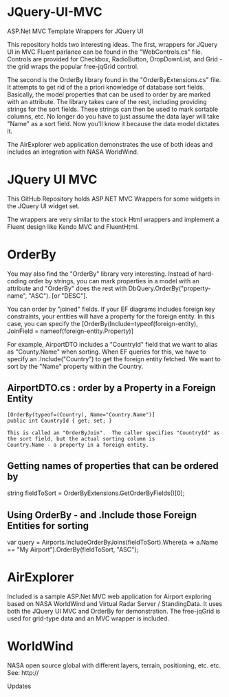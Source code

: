 # JQuery-UI-MVC
ASP.Net MVC Template Wrappers for JQuery UI

This repository holds two interesting ideas.  The first, wrappers for JQuery UI in MVC Fluent parlance can be found
in the "WebControls.cs" file.  Controls are provided for Checkbox, RadioButton, DropDownList, and Grid - the grid
wraps the popular free-jqGrid control.

The second is the OrderBy library found in the "OrderByExtensions.cs" file.  It attempts to get rid of the a priori
knowledge of database sort fields.  Basically, the model properties that can be used to order by are marked with
an attribute.  The library takes care of the rest, including providing strings for the sort fields.  These strings
can then be used to mark sortable columns, etc.  No longer do you have to just assume the data layer will take
"Name" as a sort field.  Now you'll know it because the data model dictates it.

The AirExplorer web application demonstrates the use of both ideas and includes an integration with NASA WorldWind.


JQuery UI MVC
=============
This GitHub Repository holds ASP.NET MVC Wrappers for some widgets in the JQuery UI widget set.

The wrappers are very similar to the stock Html wrappers and implement a Fluent design like Kendo MVC and FluentHtml.


OrderBy
=======
You may also find the "OrderBy" library very interesting.  Instead of hard-coding order by strings, you can mark properties in a
model with an attribute and "OrderBy" does the rest with DbQuery.OrderBy("property-name", "ASC"). [or "DESC"].

You can order by "joined" fields.  If your EF diagrams includes foreign key constraints, your entities will have a property for
the foreign entity.  In this case, you can specify the [OrderBy(Include=typeof(foreign-entity), JoinField = nameof(foreign-entity.Property)]

For example, AirportDTO includes a "CountryId" field that we want to alias as "County.Name" when sorting.  When EF queries for this, we
have to specify an .Include("Country") to get the foreign entity fetched.  We want to sort by the "Name" property within the Country.


AirportDTO.cs : order by a Property in a Foreign Entity
-------------------------------------------------------
	[OrderBy(typeof=(Country), Name="Country.Name")]
	public int CountryId { get; set; }

	This is called an "OrderByJoin".  The caller specifies "CountryId" as the sort field, but the actual sorting column is
	Country.Name - a property in a foreign entity.

Getting names of properties that can be ordered by
--------------------------------------------------
string fieldToSort = OrderByExtensions.GetOrderByFields<Airport>()[0];


Using OrderBy - and .Include those Foreign Entities for sorting
---------------------------------------------------------------
var query = Airports.IncludeOrderByJoins(fieldToSort).Where(a => a.Name == "My Airport").OrderBy(fieldToSort, "ASC");


AirExplorer
==========
Included is a sample ASP.Net MVC web application for Airport exploring based on NASA WorldWind and Virtual Radar Server / StandingData.
It uses both the JQuery UI MVC and OrderBy for demonstration.  The free-jqGrid is used for grid-type data and an MVC wrapper is included.


WorldWind
=========
NASA open source global with different layers, terrain, positioning, etc. etc. See: http://

Updates

